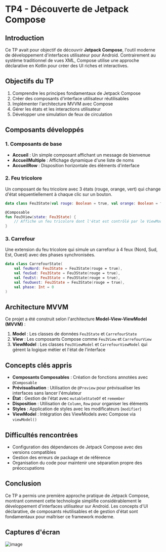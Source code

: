 # TP4 - Découverte de Jetpack Compose

## Introduction

Ce TP avait pour objectif de découvrir **Jetpack Compose**, l'outil moderne de développement d'interfaces utilisateur pour Android. Contrairement au système traditionnel de vues XML, Compose utilise une approche déclarative en Kotlin pour créer des UI riches et interactives.

## Objectifs du TP

1. Comprendre les principes fondamentaux de Jetpack Compose
2. Créer des composants d'interface utilisateur réutilisables
3. Implémenter l'architecture MVVM avec Compose
4. Gérer les états et les interactions utilisateur
5. Développer une simulation de feux de circulation

## Composants développés

### 1. Composants de base
- **Accueil** : Un simple composant affichant un message de bienvenue
- **AccueilMultiple** : Affichage dynamique d'une liste de noms
- **AccueilRow** : Disposition horizontale des éléments d'interface

### 2. Feu tricolore
Un composant de feu tricolore avec 3 états (rouge, orange, vert) qui change d'état séquentiellement à chaque clic sur un bouton.

```kotlin
data class Feu3State(val rouge: Boolean = true, val orange: Boolean = false, val vert: Boolean = false)

@Composable
fun Feu3View(state: Feu3State) {
    // Affiche un feu tricolore dont l'état est contrôlé par le ViewModel
}
```

### 3. Carrefour
Une extension du feu tricolore qui simule un carrefour à 4 feux (Nord, Sud, Est, Ouest) avec des phases synchronisées.

```kotlin
data class CarrefourState(
    val feuNord: Feu3State = Feu3State(rouge = true),
    val feuSud: Feu3State = Feu3State(rouge = true),
    val feuEst: Feu3State = Feu3State(rouge = true),
    val feuOuest: Feu3State = Feu3State(rouge = true),
    val phase: Int = 0
)
```

## Architecture MVVM

Ce projet a été construit selon l'architecture **Model-View-ViewModel (MVVM)** :

1. **Model** : Les classes de données `Feu3State` et `CarrefourState`
2. **View** : Les composants Compose comme `Feu3View` et `CarrefourView`
3. **ViewModel** : Les classes `Feu3ViewModel` et `CarrefourViewModel` qui gèrent la logique métier et l'état de l'interface

## Concepts clés appris

- **Composants Composables** : Création de fonctions annotées avec `@Composable`
- **Prévisualisation** : Utilisation de `@Preview` pour prévisualiser les interfaces sans lancer l'émulateur
- **État** : Gestion de l'état avec `mutableStateOf` et `remember`
- **Disposition** : Utilisation de `Column`, `Row` pour organiser les éléments
- **Styles** : Application de styles avec les modificateurs (`modifier`)
- **ViewModel** : Intégration des ViewModels avec Compose via `viewModel()`

## Difficultés rencontrées

- Configuration des dépendances de Jetpack Compose avec des versions compatibles
- Gestion des erreurs de package et de référence
- Organisation du code pour maintenir une séparation propre des préoccupations

## Conclusion

Ce TP a permis une première approche pratique de Jetpack Compose, montrant comment cette technologie simplifie considérablement le développement d'interfaces utilisateur sur Android. Les concepts d'UI déclarative, de composants réutilisables et de gestion d'état sont fondamentaux pour maîtriser ce framework moderne.

## Captures d'écran

![image](https://github.com/user-attachments/assets/50aabf4b-7df1-4def-99e2-29ff38d6e30e)
